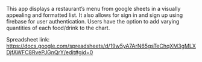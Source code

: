 This app displays a restaurant’s menu from google sheets in a visually appealing and formatted list. It also allows for sign in and sign up using firebase for user authentication. Users have the option to add varying quantities of each food/drink to the chart.

Spreadsheet link: https://docs.google.com/spreadsheets/d/19w5yA7ArN65gsTeChqXM3gMLXDjfAWFC8RvePJGnQrY/edit#gid=0


